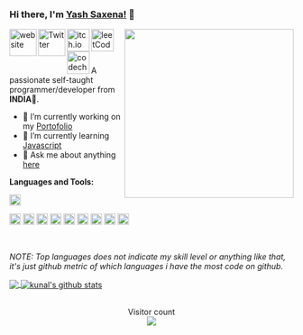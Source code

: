 <!--
**yashsaxena9/yashsaxena9** is a ✨ _special_ ✨ repository because its `README.md` (this file) appears on your GitHub profile.


Here are some ideas to get you started:

- 🔭 I’m currently working on ...
- 🌱 I’m currently learning ...
- 👯 I’m looking to collaborate on ...
- 🤔 I’m looking for help with ...
- 💬 Ask me about ...
- 📫 How to reach me: ...
- 😄 Pronouns: ...
- ⚡ Fun fact: ...
-->
### Hi there, I'm [Yash Saxena!](https://yashsaxena9.github.io/) 👋

<img align="right" width="300px" src="https://github.com/YashSaxena9/YashSaxena9/blob/master/Emo.jpeg">

<a href="https://yashsaxena9.github.io/">
  <img align="left" alt="website" width="48px" src="https://github.com/YashSaxena9/YashSaxena9/blob/master/Emo.jpeg" />
</a>
<a href="https://twitter.com/Crimsonprince9">
  <img align="left" alt="Twitter" width="48px" src="https://pngimg.com/uploads/twitter/twitter_PNG3.png" />
</a>
<a href="https://www.instagram.com/crimsonprince9/?hl=en">
  <img align="left" alt="itch.io" width="40px" src="https://pluspng.com/img-png/instagram-png-instagram-png-logo-1455.png" />
</a>
<a href="https://leetcode.com/yashsaxena9/">
  <img align="left" alt="leetCode" width="40px" src="https://encrypted-tbn0.gstatic.com/images?q=tbn%3AANd9GcR2KJ34dO3Vp7rp1UHEo4eO8VAFNoHKLI9mrw&usqp=CAU" />
</a>
<a href="https://www.codechef.com/users/crimsonprince9/">
  <img align="left" alt="codechef" height="40px" src="https://s3.amazonaws.com/codechef_shared/sites/all/themes/abessive/cc-logo.svg" />
</a>

<br />
<br />
<br />

<p> A passionate self-taught programmer/developer from <b>INDIA</b>💖. </p>

- 🔭 I’m currently working on my [Portofolio](https://yashsaxena9.github.io/)
- 🌱 I’m currently learning [Javascript](https://www.freecodecamp.org/learn/)
- 💬 Ask me about anything [here](https://github.com/yashsaxena9/yashsaxena9/issues)

**Languages and Tools:**

<code><img height="20" src="https://encrypted-tbn0.gstatic.com/images?q=tbn%3AANd9GcQuGQPhcXzjhpoYEY0EYU_UUNB0tBdC7A_Anw&usqp=CAU" title="Java"></code>

<code><img height="20" src="https://github.com/YashSaxena9/YashSaxena9/blob/master/assets/javascript.png" title="Javascript"></code>
<code><img height="20" src="https://github.com/YashSaxena9/YashSaxena9/blob/master/assets/nodejs.png" title="Nodejs"></code>
<code><img height="20" src="https://github.com/YashSaxena9/YashSaxena9/blob/master/assets/sass.png" title="SASS"></code>
<code><img height="20" src="https://github.com/YashSaxena9/YashSaxena9/blob/master/assets/bootstrap.png" title="Bootstrap"></code>
<code><img height="20" src="https://github.com/YashSaxena9/YashSaxena9/blob/master/assets/git.png" title="Git"></code>
<code><img height="20" src="https://github.com/YashSaxena9/YashSaxena9/blob/master/assets/cplusplus.png" title="C++"></code>
<code><img height="20" src="https://github.com/YashSaxena9/YashSaxena9/blob/master/assets/linux.svg" title="Linux"></code>
<code><img height="20" src="https://github.com/YashSaxena9/YashSaxena9/blob/master/assets/vscode.png" title="VsCode"></code>
<code><img height="20" src="https://github.com/YashSaxena9/YashSaxena9/blob/master/assets/mysql.svg" title="Databases"></code>

<br />

_NOTE: Top languages does not indicate my skill level or anything like that, it's just github metric of which languages i have the most code on github._

<!--<a href="https://gitstats.me/yashsaxena9">Here is my full git stats history</a>-->
<a href="https://gitstats.me/yashsaxena9">
  <img align="center" src="https://github-readme-stats.vercel.app/api/top-langs/?username=yashsaxena9&count_private=true&theme=default&title_color=11ab3a&hide=HLSL,html" />
</a>
<a href="https://gitstats.me/yashsaxena9">
  <img align="center" src="https://github-readme-stats.vercel.app/api?username=yashsaxena9&show_icons=true&count_private=true&theme=default&title_color=11ab3a&line_height=26" alt="kunal's github stats" />
</a>

<!--START_SECTION:waka-->

<!--END_SECTION:waka-->
<br />
<br />

<p align="center"> 
  Visitor count<br>
  <img src="https://profile-counter.glitch.me/yashsaxena9/count.svg" />
</p>

